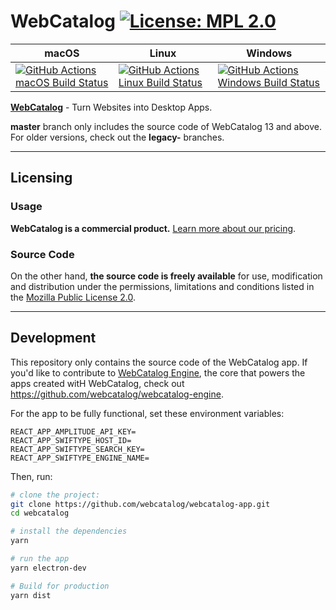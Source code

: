 # WebCatalog [![License: MPL 2.0](https://img.shields.io/badge/License-MPL%202.0-brightgreen.svg)](LICENSE)

|macOS|Linux|Windows|
|---|---|---|
|[![GitHub Actions macOS Build Status](https://github.com/webcatalog/webcatalog-app/workflows/macOS/badge.svg)](https://github.com/webcatalog/webcatalog-app/actions?query=workflow%3AmacOS)|[![GitHub Actions Linux Build Status](https://github.com/webcatalog/webcatalog-app/workflows/Linux/badge.svg)](https://github.com/webcatalog/webcatalog-app/actions?query=workflow%3ALinux)|[![GitHub Actions Windows Build Status](https://github.com/webcatalog/webcatalog-app/workflows/Windows/badge.svg)](https://github.com/webcatalog/webcatalog-app/actions?query=workflow%3AWindows)|


**[WebCatalog](https://webcatalog.app)** - Turn Websites into Desktop Apps.

**master** branch only includes the source code of WebCatalog 13 and above. For older versions, check out the **legacy-** branches.

---

## Licensing
### Usage
**WebCatalog is a commercial product.** [Learn more about  our pricing](https://webcatalog.app).

### Source Code
On the other hand, **the source code is freely available** for use, modification and distribution under the permissions, limitations and conditions listed in the [Mozilla Public License 2.0](LICENSE).

---

## Development
This repository only contains the source code of the WebCatalog app. If you'd like to contribute to [WebCatalog Engine](https://help.webcatalog.app/article/23-what-is-webcatalog-engine), the core that powers the apps created witH WebCatalog, check out <https://github.com/webcatalog/webcatalog-engine>.

For the app to be fully functional, set these environment variables:
```
REACT_APP_AMPLITUDE_API_KEY=
REACT_APP_SWIFTYPE_HOST_ID=
REACT_APP_SWIFTYPE_SEARCH_KEY=
REACT_APP_SWIFTYPE_ENGINE_NAME=
```

Then, run:
```bash
# clone the project:
git clone https://github.com/webcatalog/webcatalog-app.git
cd webcatalog

# install the dependencies
yarn

# run the app
yarn electron-dev

# Build for production
yarn dist
```
